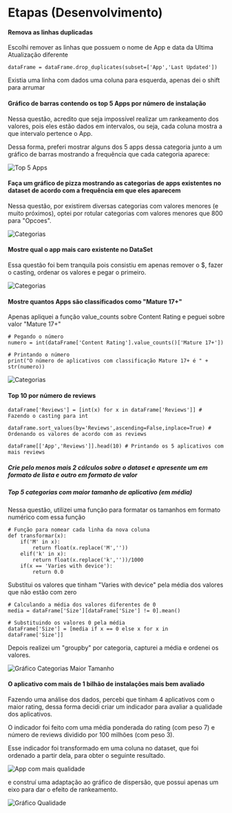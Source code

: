 # Etapas (Desenvolvimento)


#### Remova as linhas duplicadas


Escolhi  remover as linhas que possuem o nome de App e data da Ultima Atualização diferente

`dataFrame = dataFrame.drop_duplicates(subset=['App','Last Updated']) `

Existia uma linha com dados uma coluna para esquerda, apenas dei o shift para arrumar

#### Gráfico de barras contendo os top 5 Apps por número de instalação

Nessa questão, acredito que seja impossível realizar um rankeamento dos valores, pois eles estão dados em intervalos, ou seja, cada coluna mostra a que intervalo pertence o App.

Dessa forma, preferi mostrar alguns dos 5 apps dessa categoria junto a um gráfico de barras mostrando a frequência que cada categoria aparece:

![Top 5 Apps](../Evidencias/Top5Apps.png)


#### Faça um gráfico de pizza mostrando as categorias de apps existentes no dataset de acordo com a frequência em que eles aparecem

Nessa questão, por existirem diversas categorias com valores menores (e muito próximos), optei por rotular categorias com valores menores que 800 para "Opcoes".

![Categorias](../Evidencias/pizza.png)

#### Mostre qual o app mais caro existente no DataSet

Essa questão foi bem tranquila pois consistiu em apenas remover o $, fazer o casting, ordenar os valores e pegar o primeiro.


![Categorias](../Evidencias/maisCaro.png)


#### Mostre quantos Apps são classificados como "Mature 17+"

Apenas apliquei a função value_counts sobre Content Rating e peguei sobre valor "Mature 17+"

```
# Pegando o número
numero = int(dataFrame['Content Rating'].value_counts()['Mature 17+'])

# Printando o número
print("O número de aplicativos com classificação Mature 17+ é " + str(numero))

```

![Categorias](../Evidencias/maisCaro.png)

#### Top 10 por número de reviews

```
dataFrame['Reviews'] = [int(x) for x in dataFrame['Reviews']] # Fazendo o casting para int

dataFrame.sort_values(by='Reviews',ascending=False,inplace=True) # Ordenando os valores de acordo com as reviews

dataFrame[['App','Reviews']].head(10) # Printando os 5 aplicativos com mais reviews

```

##### Crie pelo menos mais 2 cálculos sobre o dataset e apresente um em formato de lista e outro em formato de valor


##### Top 5 categorias com maior tamanho de aplicativo (em média)

Nessa questão, utilizei uma função para formatar os tamanhos em formato numérico com essa função

```
# Função para nomear cada linha da nova coluna
def transformar(x):
    if('M' in x):
        return float(x.replace('M',''))
    elif('k' in x):
        return float(x.replace('k',''))/1000
    if(x == 'Varies with device'):
        return 0.0
```

Substitui os valores que tinham "Varies with device" pela média dos valores que não estão com zero


```
# Calculando a média dos valores diferentes de 0
media = dataFrame['Size'][dataFrame['Size'] != 0].mean()

# Substituindo os valores 0 pela média
dataFrame['Size'] = [media if x == 0 else x for x in dataFrame['Size']]

```

Depois realizei um "groupby" por categoria, capturei a média e ordenei os valores.

![Gráfico Categorias Maior Tamanho](../Evidencias/MaiorTamanho.png)


#### O aplicativo com mais de 1 bilhão de instalações mais bem avaliado

Fazendo uma análise dos dados, percebi que tinham 4 aplicativos com o maior rating, dessa forma decidi criar um indicador para avaliar a qualidade dos aplicativos.

O indicador foi feito com uma média ponderada do rating (com peso 7) e número de reviews dividido por 100 milhões (com peso 3).

Esse indicador foi transformado em uma coluna no dataset, que foi ordenado a partir dela, para obter o seguinte resultado.

![App com mais qualidade](../Evidencias/ResultadoQualidade.png)

e construí uma adaptação ao gráfico de dispersão, que possui apenas um eixo para dar o efeito de rankeamento.

![Gráfico Qualidade](../Evidencias/Grafico%20qualidade.png)

